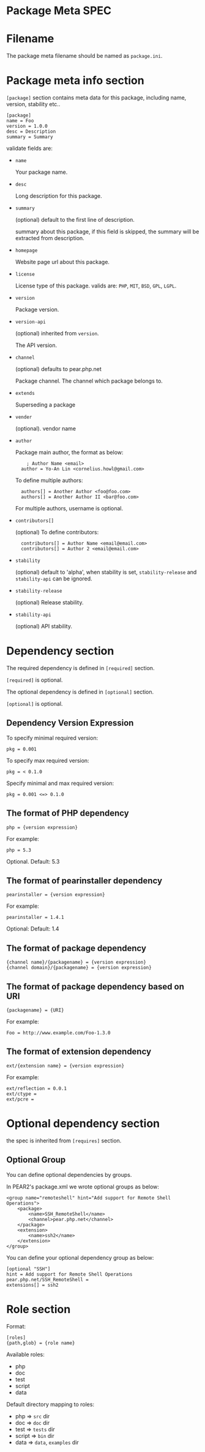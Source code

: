 Package Meta SPEC
=================

# Filename

The package meta filename should be named as `package.ini`.

# Package meta info section

`[package]` section contains meta data for this package, including name,
version, stability etc..

    [package]
    name = Foo
    version = 1.0.0
    desc = Description
    summary = Summary

validate fields are:

* `name`

    Your package name.

* `desc`

    Long description for this package.

* `summary`

    (optional) default to the first line of description.
    
    summary about this package, if this field is skipped, the
    summary will be extracted from description.

* `homepage`

    Website page url about this package.

* `license`

    License type of this package. valids are: `PHP`, `MIT`, `BSD`, `GPL`, `LGPL`.

* `version`

    Package version.

* `version-api`

    (optional) inherited from `version`.

    The API version.

* `channel`

    (optional) defaults to pear.php.net
    
    Package channel. The channel which package belongs to.

* `extends`

	Superseding a package

* `vender`

    (optional). vendor name

* `author`

    Package main author, the format as below:

		  ; Author Name <email> 
        author = Yo-An Lin <cornelius.howl@gmail.com>

    To define multiple authors:

        authors[] = Another Author <foo@foo.com>
        authors[] = Another Author II <bar@foo.com>

	 For multiple authors, username is optional.


* `contributors[]`

	(optional)
	To define contributors:

		contributors[] = Author Name <email@email.com>
		contributors[] = Author 2 <email@email.com>

* `stability`

	(optional) default to 'alpha', when stability is set, `stability-release` and `stability-api` can be ignored.

* `stability-release`

	(optional) Release stability.

* `stability-api`

	(optional) API stability.


# Dependency section

The required dependency is defined in `[required]` section.

`[required]` is optional.

The optional dependency is defined in `[optional]` section.

`[optional]` is optional.

## Dependency Version Expression

To specify minimal required version:

    pkg = 0.001

To specify max required version:

    pkg = < 0.1.0

Specify minimal and max required version:

    pkg = 0.001 <=> 0.1.0


## The format of PHP dependency

    php = {version expression}

For example:

    php = 5.3

Optional.
Default: 5.3

## The format of pearinstaller dependency

    pearinstaller = {version expression}

For example:

    pearinstaller = 1.4.1

Optional:
Default: 1.4

## The format of package dependency

    {channel name}/{packagename} = {version expression}
    {channel domain}/{packagename} = {version expression}

## The format of package dependency based on URI

    {packagename} = {URI}

For example:

    Foo = http://www.example.com/Foo-1.3.0

## The format of extension dependency

    ext/{extension name} = {version expression}

For example:

    ext/reflection = 0.0.1
    ext/ctype = 
    ext/pcre = 

# Optional dependency section

the spec is inherited from `[requires]` section.

## Optional Group

You can define optional dependencies by groups.

In PEAR2's package.xml we wrote optional groups as below:

    <group name="remoteshell" hint="Add support for Remote Shell Operations">
        <package>
            <name>SSH_RemoteShell</name>
            <channel>pear.php.net</channel>
        </package>
        <extension>
            <name>ssh2</name>
        </extension>
    </group>

You can define your optional dependency group as below:

    [optional "SSH"]
    hint = Add support for Remote Shell Operations
    pear.php.net/SSH_RemoteShell = 
    extensions[] = ssh2

# Role section

Format:

	[roles]
	{path,glob} = {role name}

Available roles:

- php
- doc
- test
- script
- data

Default directory mapping to roles:

- php    => `src` dir
- doc    => `doc` dir
- test   => `tests` dir
- script => `bin` dir
- data   => `data`, `examples` dir
